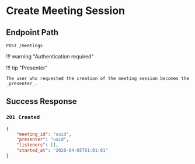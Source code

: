 # Create Meeting Session

## Endpoint Path

`POST /meetings`

!!! warning "Authentication required"

!!! tip "Presenter"

	The user who requested the creation of the meeting session becomes the
	_presenter_.

## Success Response

### `201 Created`

```json
{
	"meeting_id": "uuid",
	"presenter": "uuid",
	"listeners": [],
	"started_at": "2020-04-05T01:01:01"
}
```

